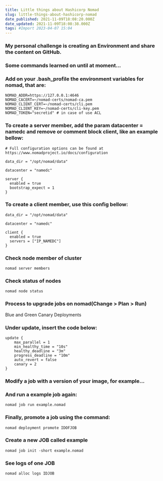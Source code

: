 ```yaml
---
title: Little things about Hashicorp Nomad
slug: little-things-about-hashicorp-nomad
date_published: 2021-11-09T18:08:20.000Z
date_updated: 2021-11-09T18:08:38.000Z
tags: #Import 2023-04-07 15:04
---
```


### My personal challenge is creating an Environment and share the content on GitHub.

### Some commands learned on until at moment...

### Add on your .bash_profile the environment variables for nomad, that are:

    NOMAD_ADDR=https://127.0.0.1:4646
    NOMAD_CACERT=~/nomad-certs/nomad-ca.pem
    NOMAD_CLIENT_CERT=~/nomad-certs/cli.pem
    NOMAD_CLIENT_KEY=~/nomad-certs/cli-key.pem
    NOMAD_TOKEN="secretid" # in case of use ACL

### To create a server member, add the param datacenter = namedc and remove or comment block client, like an example bellow:

    # Full configuration options can be found at https://www.nomadproject.io/docs/configuration
    
    data_dir = "/opt/nomad/data"
    
    datacenter = "namedc"
    
    server {
      enabled = true
      bootstrap_expect = 1
    }

### To create a client member, use this config bellow:

    data_dir = "/opt/nomad/data"
    
    datacenter = "namedc"
    
    client {
      enabled = true 
      servers = ["IP_NAMEDC"]
    }

### Check node member of cluster

    nomad server members

### Check status of nodes

    nomad node status

### Process to upgrade jobs on nomad(Change > Plan > Run)

Blue and Green Canary Deployments

### Under update, insert the code below:

    update {
        max_parallel = 1
        min_healthy_time = "10s"
        healthy_deadline = "3m"
        progress_deadline = "10m"
        auto_revert = false
        canary = 2
    }
    

### Modify a job with a version of your image, for example...

### And run a example job again:

    nomad job run example.nomad

### Finally, promote a job using the command:

    nomad deployment promote IDOFJOB

### Create a new JOB called example

    nomad job init -short example.nomad

### See logs of one JOB

    nomad alloc logs IDJOB
